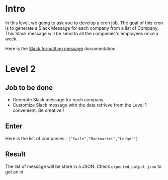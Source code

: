 # Intro
In this level, we going to ask you to develop a cron job. The goal of this cron is to generate a Slack Message for each company from a list of Company. This Slack message will be send to all the companies's employees once a week.

Here is the [Slack formatting message](https://api.slack.com/reference/surfaces/formatting) documentation.

# Level 2

## Job to be done 
- Generate Slack message for each company.
- Customize Slack message with the data retrieve from the Level 1 convenient. Be creative !

## Enter
Here is the list of companies : `["Swile","Backmarket","Ledger"]`

## Result 
The list of message will be store in a JSON. Check `expected_output.json` to get an id